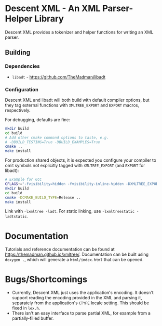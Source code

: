 # Descent XML - An XML Parser-Helper Library

Descent XML provides a tokenizer and helper functions
for writing an XML parser.

## Building

### Dependencies

- `libadt` - https://github.com/TheMadman/libadt

### Configuration

Descent XML and libadt will both build with default compiler options, but they tag external functions with `XMLTREE_EXPORT` and `EXPORT` macros, respectively.

For debugging, defaults are fine:

```bash
mkdir build
cd build
# Add other cmake command options to taste, e.g.
# -DBUILD_TESTING=True -DBUILD_EXAMPLES=True
cmake ..
make install
```

For production shared objects, it is expected you configure your compiler to omit symbols not explicitly tagged with `XMLTREE_EXPORT` (and `EXPORT` for libadt):

```bash
# Example for GCC
CFLAGS+="-fvisibility=hidden -fvisibility-inline-hidden -DXMLTREE_EXPORT='"'__attribute__((visibility("default")))'"' -DEXPORT=XMLTREE_EXPORT"
mkdir build
cd build
cmake -DCMAKE_BUILD_TYPE=Release ..
make install
```

Link with `-lxmltree -ladt`. For static linking, use `-lxmltreestatic -ladtstatic`.

# Documentation

Tutorials and reference documentation can be found at https://themadman.github.io/xmltree/. Documentation can be built using `doxygen .`, which will generate a `html/index.html` that can be opened.

# Bugs/Shortcomings

- Currently, Descent XML just uses the application's encoding. It doesn't support reading the encoding provided in the XML and parsing it, separately from the application's `CTYPE` locale setting. This should be fixed in `lex.h`.
- There isn't an easy interface to parse partial XML, for example from a partially-filled buffer.
